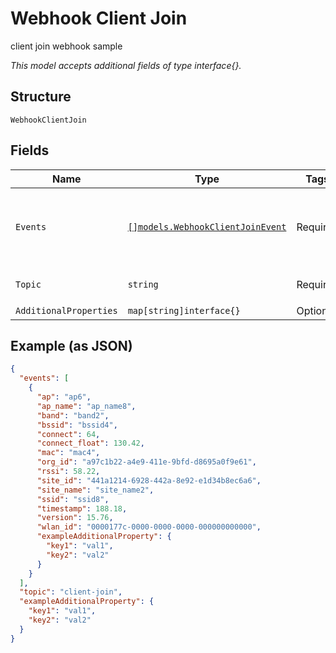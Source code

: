 
# Webhook Client Join

client join webhook sample

*This model accepts additional fields of type interface{}.*

## Structure

`WebhookClientJoin`

## Fields

| Name | Type | Tags | Description |
|  --- | --- | --- | --- |
| `Events` | [`[]models.WebhookClientJoinEvent`](../../doc/models/webhook-client-join-event.md) | Required | **Constraints**: *Minimum Items*: `1`, *Unique Items Required* |
| `Topic` | `string` | Required | **Default**: `"client-join"` |
| `AdditionalProperties` | `map[string]interface{}` | Optional | - |

## Example (as JSON)

```json
{
  "events": [
    {
      "ap": "ap6",
      "ap_name": "ap_name8",
      "band": "band2",
      "bssid": "bssid4",
      "connect": 64,
      "connect_float": 130.42,
      "mac": "mac4",
      "org_id": "a97c1b22-a4e9-411e-9bfd-d8695a0f9e61",
      "rssi": 58.22,
      "site_id": "441a1214-6928-442a-8e92-e1d34b8ec6a6",
      "site_name": "site_name2",
      "ssid": "ssid8",
      "timestamp": 188.18,
      "version": 15.76,
      "wlan_id": "0000177c-0000-0000-0000-000000000000",
      "exampleAdditionalProperty": {
        "key1": "val1",
        "key2": "val2"
      }
    }
  ],
  "topic": "client-join",
  "exampleAdditionalProperty": {
    "key1": "val1",
    "key2": "val2"
  }
}
```

